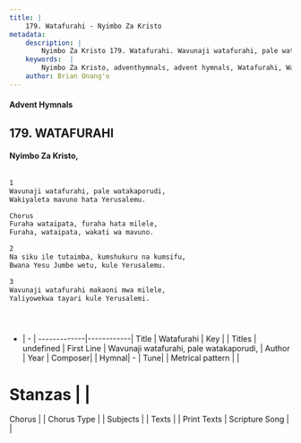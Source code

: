 ```yaml
---
title: |
    179. Watafurahi - Nyimbo Za Kristo
metadata:
    description: |
        Nyimbo Za Kristo 179. Watafurahi. Wavunaji watafurahi, pale watakaporudi, Wakiyaleta mavuno hata Yerusalemu.  Chorus Furaha wataipata, furaha hata milele, Furaha, wataipata, wakati wa mavuno.  
    keywords:  |
        Nyimbo Za Kristo, adventhymnals, advent hymnals, Watafurahi, Wavunaji watafurahi, pale watakaporudi,. 
    author: Brian Onang'o
---
```


#### Advent Hymnals
## 179. WATAFURAHI
####  Nyimbo Za Kristo,

```txt

1
Wavunaji watafurahi, pale watakaporudi,
Wakiyaleta mavuno hata Yerusalemu.

Chorus
Furaha wataipata, furaha hata milele,
Furaha, wataipata, wakati wa mavuno.

2
Na siku ile tutaimba, kumshukuru na kumsifu,
Bwana Yesu Jumbe wetu, kule Yerusalemu.

3
Wavunaji watafurahi makaoni mwa milele,
Yaliyowekwa tayari kule Yerusalemi.





```

- |   -  |
-------------|------------|
Title | Watafurahi |
Key |  |
Titles | undefined |
First Line | Wavunaji watafurahi, pale watakaporudi, |
Author | 
Year | 
Composer| |
Hymnal|  - |
Tune|  |
Metrical pattern | |
# Stanzas |  |
Chorus |  |
Chorus Type |  |
Subjects | |
Texts |  |
Print Texts | 
Scripture Song |  |
    
